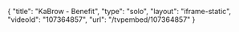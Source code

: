 {
    "title": "KaBrow - Benefit",
    "type": "solo",
    "layout": "iframe-static",
    "videoId": "107364857",
    "url": "\/tvpembed\/107364857"
}
